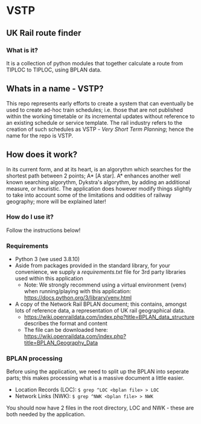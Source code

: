 # VSTP
## UK Rail route finder

### What is it?
It is a collection of python modules that together calculate a route from TIPLOC to TIPLOC, using BPLAN data.

## Whats in a name - VSTP?
This repo represents early efforts to create a system that can eventually be used to create ad-hoc train schedules; i.e. those that are not published within the working timetable or its incremental updates without reference to an existing schedule or service template. The rail industry refers to the creation of such schedules as VSTP - *Very Short Term Planning*; hence the name for the repo is VSTP.

## How does it work?
In its current form, and at its heart, is an algorythm which searches for the shortest path between 2 points; A* [A star]. A* enhances another well known searching algorythm, Dykstra's algorythm, by adding an additional measure, or heuristic. The application does however modify things slightly to take into account some of the limitations and oddities of railway geography; more will be explained later!

### How do I use it?
Follow the instructions below!

### Requirements
* Python 3 (we used 3.8.10)
* Aside from packages provided in the standard library, for your convenience, we supply a *requirements.txt* file for 3rd party libraries used within this application
  * Note: We strongly recommend using a virtual environment (venv) when running/playing with this application: https://docs.python.org/3/library/venv.html
* A copy of the Network Rail BPLAN document; this contains, amongst lots of reference data, a representation of UK rail geographical data.
  * https://wiki.openraildata.com/index.php?title=BPLAN_data_structure describes the format and content
  * The file can be downloaded here: https://wiki.openraildata.com/index.php?title=BPLAN_Geography_Data

### BPLAN processing
Before using the application, we need to split up the BPLAN into seperate parts; this makes processing what is a massive document a little easier.

* Location Records (LOC): ```$ grep ^LOC <bplan file> > LOC```
* Network Links (NWK): ```$ grep ^NWK <bplan file> > NWK```
 
You should now have 2 files in the root directory, LOC and NWK - these are both needed by the application.

